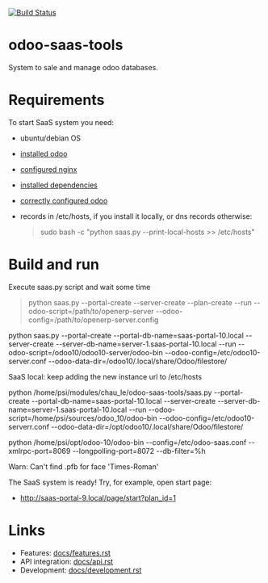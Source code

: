 [![Build Status](http://runbot.it-projects.info/runbot/badge/flat/odoo-saas-tools/10.0.svg)](http://runbot.it-projects.info/demo/odoo-saas-tools/10.0)

odoo-saas-tools
===============

System to sale and manage odoo databases.

Requirements
============

To start SaaS system you need:

* ubuntu/debian OS
* [installed odoo](http://odoo-development.readthedocs.io/en/latest/admin/install.html)
* [configured nginx](docs/port_80.rst) 
* [installed dependencies](docs/dependencies.rst)
* [correctly configured odoo](docs/odoo-configuration.rst) 
* records in /etc/hosts, if you install it locally, or dns records otherwise:

    > sudo bash -c "python saas.py --print-local-hosts >> /etc/hosts"

Build and run
=============

Execute saas.py script and wait some time

> python saas.py --portal-create --server-create --plan-create --run --odoo-script=/path/to/openerp-server --odoo-config=/path/to/openerp-server.config

>
python saas.py --portal-create --portal-db-name=saas-portal-10.local --server-create --server-db-name=server-1.saas-portal-10.local --run --odoo-script=/odoo10/odoo10-server/odoo-bin --odoo-config=/etc/odoo10-server.conf --odoo-data-dir=/odoo10/.local/share/Odoo/filestore/


SaaS local:
keep adding the new instance url to /etc/hosts

python /home/psi/modules/chau_le/odoo-saas-tools/saas.py --portal-create --portal-db-name=saas-portal-10.local --server-create --server-db-
name=server-1.saas-portal-10.local --run --odoo-script=/home/psi/sources/odoo_10/odoo-bin --odoo-config=/etc/odoo10-serverr.conf --odoo-data-dir=/opt/odoo10/.local/share/Odoo/filestore/

python /home/psi/opt/odoo-10/odoo-bin --config=/etc/odoo-saas.conf --xmlrpc-port=8069 --longpolling-port=8072 --db-filter=%h

Warn: Can't find .pfb for face 'Times-Roman'


The SaaS system is ready! Try, for example, open start page:

* http://saas-portal-9.local/page/start?plan_id=1

Links
=====

* Features: [docs/features.rst](docs/features.rst)
* API integration: [docs/api.rst](docs/api.rst)
* Development: [docs/development.rst](docs/development.rst)
